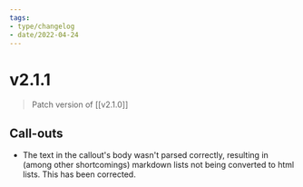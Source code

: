 ```yaml
---
tags:
- type/changelog
- date/2022-04-24
---
```


# v2.1.1
> Patch version of [[v2.1.0]]

## Call-outs
- The text in the callout's body wasn't parsed correctly, resulting in (among other shortcomings) markdown lists not being converted to html lists. This has been corrected.